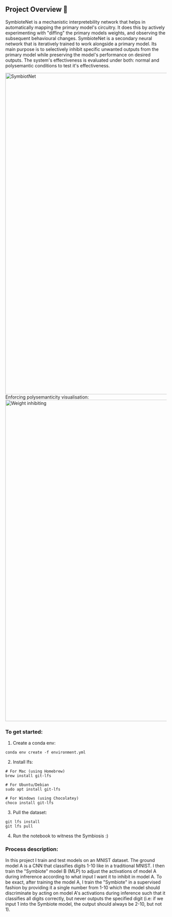 ## Project Overview 🔎

SymbioteNet is a mechanistic interpretebility network that helps in automatically mapping the primary model's circuitry. It does this by actively experimenting with "diffing" the primary models weights, and observing the subsequent behavioural changes. SymbioteNet is a secondary neural network that is iteratively trained to work alongside a primary model. Its main purpose is to selectively inhibit specific unwanted outputs from the primary model while preserving the model's performance on desired outputs. The system's effectiveness is evaluated under both: normal and polysemantic conditions to test it's effectiveness.  

<img width="1000" alt="SymbiotNet" src="https://github.com/user-attachments/assets/265d3a0e-183d-44da-8dd6-7522ef1a0f0e">
Enforcing polysemanticity visualisation:

<img width="1000" alt="Weight inhibiting" src="https://github.com/user-attachments/assets/c7ec42b0-2bdf-4946-98c6-9bc75c84d15d">

### To get started:
1. Create a conda env:
```
conda env create -f environment.yml

```

2. Install lfs:
```
# For Mac (using Homebrew)
brew install git-lfs

# For Ubuntu/Debian
sudo apt install git-lfs

# For Windows (using Chocolatey)
choco install git-lfs

```

3. Pull the dataset:
```
git lfs install
git lfs pull
```

4. Run the notebook to witness the Symbiosis :)

### Process description:
In this project I train and test models on an MNIST dataset. The ground model A is a CNN that classifies digits 1-10 like in a traditional MNIST. I then train the  "Symbiote" model B (MLP) to adjust the activations of model A during infrerence according to what input I want it to inhibit in model A. To be exact, after training the model A, I train the "Symbiote" in a supervised fashion by providing it a single number from 1-10 which the model should discriminate by acting on model A's activations during inference such that it classifies all digits correctly, but never outputs the specified digit (i.e: if we input 1 into the Symbiote model, the output should always be 2-10, but not 1).

